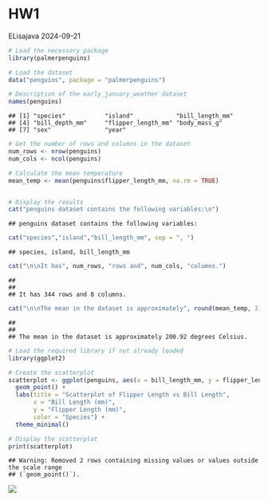 HW1
================
ELisajava
2024-09-21

``` r
# Load the necessary package
library(palmerpenguins)

# Load the dataset
data("penguins", package = "palmerpenguins")

# Description of the early_january_weather dataset
names(penguins)
```

    ## [1] "species"           "island"            "bill_length_mm"   
    ## [4] "bill_depth_mm"     "flipper_length_mm" "body_mass_g"      
    ## [7] "sex"               "year"

``` r
# Get the number of rows and columns in the dataset
num_rows <- nrow(penguins)
num_cols <- ncol(penguins)

# Calculate the mean temperature
mean_temp <- mean(penguins$flipper_length_mm, na.rm = TRUE)


# Display the results
cat("penguins dataset contains the following variables:\n")
```

    ## penguins dataset contains the following variables:

``` r
cat("species","island","bill_length_mm", sep = ", ")
```

    ## species, island, bill_length_mm

``` r
cat("\n\nIt has", num_rows, "rows and", num_cols, "columns.")
```

    ## 
    ## 
    ## It has 344 rows and 8 columns.

``` r
cat("\n\nThe mean in the dataset is approximately", round(mean_temp, 2), "degrees Celsius.")
```

    ## 
    ## 
    ## The mean in the dataset is approximately 200.92 degrees Celsius.

``` r
# Load the required library if not already loaded
library(ggplot2)

# Create the scatterplot
scatterplot <- ggplot(penguins, aes(x = bill_length_mm, y = flipper_length_mm, color = species)) +
  geom_point() +
  labs(title = "Scatterplot of Flipper Length vs Bill Length",
       x = "Bill Length (mm)",
       y = "Flipper Length (mm)",
       color = "Species") +
  theme_minimal()

# Display the scatterplot
print(scatterplot)
```

    ## Warning: Removed 2 rows containing missing values or values outside the scale range
    ## (`geom_point()`).

![](HW1_files/figure-gfm/unnamed-chunk-1-1.png)<!-- -->
